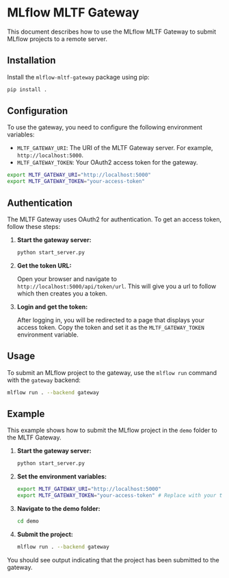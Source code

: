 # MLflow MLTF Gateway

This document describes how to use the MLflow MLTF Gateway to submit MLflow projects to a remote server.

## Installation

Install the `mlflow-mltf-gateway` package using pip:

```bash
pip install .
```

## Configuration

To use the gateway, you need to configure the following environment variables:

- `MLTF_GATEWAY_URI`: The URI of the MLTF Gateway server. For example, `http://localhost:5000`.
- `MLTF_GATEWAY_TOKEN`: Your OAuth2 access token for the gateway.

```bash
export MLTF_GATEWAY_URI="http://localhost:5000"
export MLTF_GATEWAY_TOKEN="your-access-token"
```

## Authentication

The MLTF Gateway uses OAuth2 for authentication. To get an access token, follow these steps:

1.  **Start the gateway server:**

    ```bash
    python start_server.py
    ```

2.  **Get the token URL:**

    Open your browser and navigate to `http://localhost:5000/api/token/url`. This will give you a url to follow which then creates you a token.

3.  **Login and get the token:**

    After logging in, you will be redirected to a page that displays your access token. Copy the token and set it as the `MLTF_GATEWAY_TOKEN` environment variable.

## Usage

To submit an MLflow project to the gateway, use the `mlflow run` command with the `gateway` backend:

```bash
mlflow run . --backend gateway
```

## Example

This example shows how to submit the MLflow project in the `demo` folder to the MLTF Gateway.

1.  **Start the gateway server:**

    ```bash
    python start_server.py
    ```

2.  **Set the environment variables:**

    ```bash
    export MLTF_GATEWAY_URI="http://localhost:5000"
    export MLTF_GATEWAY_TOKEN="your-access-token" # Replace with your token
    ```

3.  **Navigate to the demo folder:**

    ```bash
    cd demo
    ```

4.  **Submit the project:**

    ```bash
    mlflow run . --backend gateway
    ```

You should see output indicating that the project has been submitted to the gateway.
